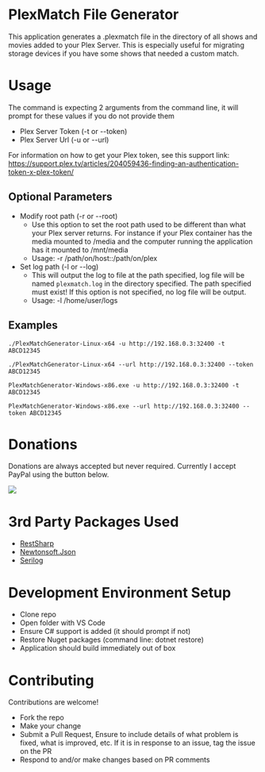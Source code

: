 # PlexMatch File Generator
This application generates a .plexmatch file in the directory of all shows and movies added to your Plex Server. This is especially useful for migrating storage devices if you have some shows that needed a custom match.

# Usage
The command is expecting 2 arguments from the command line, it will prompt for these values if you do not provide them
- Plex Server Token (-t or --token)
- Plex Server Url (-u or --url)

For information on how to get your Plex token, see this support link: https://support.plex.tv/articles/204059436-finding-an-authentication-token-x-plex-token/

## Optional Parameters
- Modify root path (-r or --root)
  - Use this option to set the root path used to be different than what your Plex server returns. For instance if your Plex container has the media mounted to /media and the computer running the application has it mounted to /mnt/media
  - Usage: -r /path/on/host::/path/on/plex
- Set log path (-l or --log)
  - This will output the log to file at the path specified, log file will be named `plexmatch.log` in the directory specified. The path specified must exist! If this option is not specified, no log file will be output.
  - Usage: -l /home/user/logs

## Examples

`./PlexMatchGenerator-Linux-x64 -u http://192.168.0.3:32400 -t ABCD12345`

`./PlexMatchGenerator-Linux-x64 --url http://192.168.0.3:32400 --token ABCD12345`

`PlexMatchGenerator-Windows-x86.exe -u http://192.168.0.3:32400 -t ABCD12345`

`PlexMatchGenerator-Windows-x86.exe --url http://192.168.0.3:32400 --token ABCD12345`

# Donations
Donations are always accepted but never required. Currently I accept PayPal using the button below.

[![](https://www.paypalobjects.com/en_US/i/btn/btn_donateCC_LG.gif)](https://www.paypal.com/donate/?business=XPYMV5XQG8JCN&no_recurring=0&currency_code=USD)

# 3rd Party Packages Used
- [RestSharp](https://restsharp.dev/)
- [Newtonsoft.Json](https://www.newtonsoft.com/json)
- [Serilog](https://serilog.net/)

# Development Environment Setup
- Clone repo
- Open folder with VS Code
- Ensure C# support is added (it should prompt if not)
- Restore Nuget packages (command line: dotnet restore)
- Application should build immediately out of box

# Contributing
Contributions are welcome!
- Fork the repo
- Make your change
- Submit a Pull Request, Ensure to include details of what problem is fixed, what is improved, etc. If it is in response to an issue, tag the issue on the PR
- Respond to and/or make changes based on PR comments